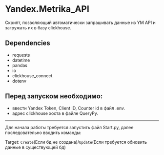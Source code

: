 # Yandex.Metrika_API
Скрипт, позволяющий автоматически запрашивать данные из YM API и загружать их в базу clickhouse.
## Dependencies
- requests
- datetime
- pandas
- io
- clickhouse_connect
- dotenv
  
## Перед запуском необходимо:
- ввести Yandex Token, Client ID, Counter id в файл .env.
- адрес clickhouse хоста в файле QueryPy.
----------------
Для начала работы требуется запустить файл Start.py, далее последовательно вводить команды:

Target: `Create`(Если бд не создана)/`Update`(Если требуется обновить данные в существующей бд)
